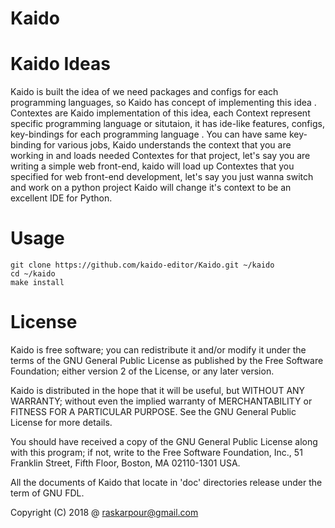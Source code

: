# Kaido





# Kaido Ideas
Kaido is built the idea of we need packages and configs for each programming languages, so Kaido has concept of implementing this idea .
Contextes are Kaido implementation of this idea, each Context represent specific programming language or situtaion, it has ide-like features, configs, key-bindings for each programming language .
You can have same key-binding for various jobs, Kaido understands the context that you are working in and loads needed Contextes for that project, let's say you are writing a
simple web front-end, kaido will load up Contextes that you specified for web front-end development, let's say you just wanna switch and work on a python project Kaido
will change it's context to be an excellent IDE for Python.


# Usage
```
git clone https://github.com/kaido-editor/Kaido.git ~/kaido
cd ~/kaido
make install
```

# License

Kaido is free software; you can redistribute it and/or modify it under the terms of the GNU General Public License as published by the Free Software Foundation; either version 2 of the License, or any later version.

Kaido is distributed in the hope that it will be useful, but WITHOUT ANY WARRANTY; without even the implied warranty of MERCHANTABILITY or FITNESS FOR A PARTICULAR PURPOSE. See the GNU General Public License for more details.

You should have received a copy of the GNU General Public License along with this program; if not, write to the Free Software Foundation, Inc., 51 Franklin Street, Fifth Floor, Boston, MA 02110-1301 USA.

All the documents of Kaido that locate in 'doc' directories release under the term of GNU FDL.

Copyright (C) 2018 @ raskarpour@gmail.com